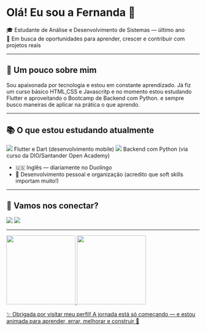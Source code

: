 
# Olá! Eu sou a Fernanda 👋

🎓 Estudante de Análise e Desenvolvimento de Sistemas — último ano   
🚀 Em busca de oportunidades para aprender, crescer e contribuir com projetos reais

---

## 🌱 Um pouco sobre mim

Sou apaixonada por tecnologia e estou em constante aprendizado. Já fiz um curso básico HTML,CSS e Javascritp e no momento estou estudando Flutter e aproveitando o Bootcamp de Backend com Python.
e sempre busco maneiras de aplicar na prática o que aprendo.

---

## 📚 O que estou estudando atualmente

<img src="https://cdn.jsdelivr.net/gh/devicons/devicon@latest/icons/flutter/flutter-original.svg" /> Flutter e Dart (desenvolvimento mobile)
<img src="https://cdn.jsdelivr.net/gh/devicons/devicon@latest/icons/python/python-original.svg" />  Backend com Python (via curso da DIO/Santander Open Academy)
- 🇺🇸 Inglês — diariamente no Duolingo
- 🧠 Desenvolvimento pessoal e organização (acredito que soft skills importam muito!)

---

## 🤝 Vamos nos conectar?
<div>
<a href="[https://www.linkedin.com/in/fernanda-castilhos-3b8b6817a/" target="_blank"><img loading="lazy" src="https://img.shields.io/badge/-LinkedIn-%230077B5?style=for-the-badge&logo=linkedin&logoColor=white" target="_blank"></a>
<a href = "mailto:fecastilhos@gmail.com"><img loading="lazy" src="https://img.shields.io/badge/Gmail-D14836?style=for-the-badge&logo=gmail&logoColor=white" target="_blank"></a>
</div>

---

<div>
<a href="https://github.com/fecastilhos22">
<img loading="lazy" height="180em" src="https://github-readme-stats.vercel.app/api/top-langs/?username=fecastilhos22i&layout=compact&langs_count=7&theme=dracula"/>
<img loading="lazy" height="180em" src="https://github-readme-stats.vercel.app/api?username=fecastilhos22&show_icons=true&theme=dracula&include_all_commits=true&count_private=true"/>
</div>

✨ Obrigada por visitar meu perfil! A jornada está só começando — e estou animada para aprender, errar, melhorar e construir 💪
